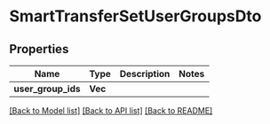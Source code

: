 # SmartTransferSetUserGroupsDto

## Properties

Name | Type | Description | Notes
------------ | ------------- | ------------- | -------------
**user_group_ids** | **Vec<String>** |  | 

[[Back to Model list]](../README.md#documentation-for-models) [[Back to API list]](../README.md#documentation-for-api-endpoints) [[Back to README]](../README.md)


